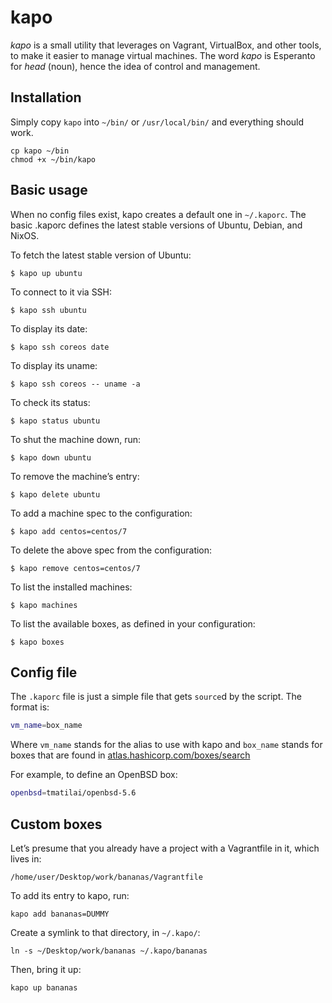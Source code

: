 kapo
====

_kapo_ is a small utility that leverages on Vagrant, VirtualBox, and other tools, to make it easier
to manage virtual machines. The word *kapo* is Esperanto for *head* (noun), hence the idea of
control and management.


Installation
------------

Simply copy `kapo` into `~/bin/` or `/usr/local/bin/` and everything should work.

    cp kapo ~/bin
    chmod +x ~/bin/kapo


Basic usage
-----------

When no config files exist, kapo creates a default one in `~/.kaporc`. The basic .kaporc defines the
latest stable versions of Ubuntu, Debian, and NixOS.

To fetch the latest stable version of Ubuntu:

    $ kapo up ubuntu

To connect to it via SSH:

    $ kapo ssh ubuntu

To display its date:

    $ kapo ssh coreos date

To display its uname:

    $ kapo ssh coreos -- uname -a

To check its status:

    $ kapo status ubuntu

To shut the machine down, run:

    $ kapo down ubuntu

To remove the machine’s entry:

    $ kapo delete ubuntu

To add a machine spec to the configuration:

    $ kapo add centos=centos/7

To delete the above spec from the configuration:

    $ kapo remove centos=centos/7

To list the installed machines:

    $ kapo machines

To list the available boxes, as defined in your configuration:

    $ kapo boxes


Config file
-----------

The `.kaporc` file is just a simple file that gets `source`d by the
script. The format is:

```bash
vm_name=box_name
```

Where `vm_name` stands for the alias to use with kapo and `box_name` stands for boxes that are found
in [atlas.hashicorp.com/boxes/search](https://atlas.hashicorp.com/boxes/search)

For example, to define an OpenBSD box:

```bash
openbsd=tmatilai/openbsd-5.6
```


Custom boxes
------------

Let’s presume that you already have a project with a Vagrantfile in it, which lives in:

    /home/user/Desktop/work/bananas/Vagrantfile

To add its entry to kapo, run:

    kapo add bananas=DUMMY

Create a symlink to that directory, in `~/.kapo/`:

    ln -s ~/Desktop/work/bananas ~/.kapo/bananas

Then, bring it up:

    kapo up bananas
